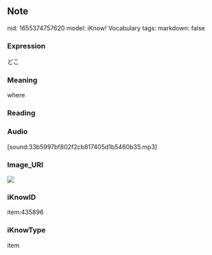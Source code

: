## Note
nid: 1655374757620
model: iKnow! Vocabulary
tags: 
markdown: false

### Expression
どこ

### Meaning
where

### Reading


### Audio
[sound:33b5997bf802f2cb817405d1b5460b35.mp3]

### Image_URI
<img src="918f0a950c4f1f7ce43b60345c2a5cc9.jpg">

### iKnowID
item:435896

### iKnowType
item
